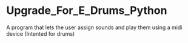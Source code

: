 # Upgrade_For_E_Drums_Python
 A program that lets the user assign sounds and play them using a midi device (Intented for drums)
